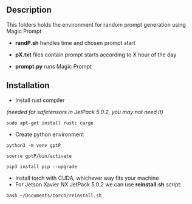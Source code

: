 ## Description
This folders holds the environment for random prompt generation using Magic Prompt

- **randP.sh** handles time and chosen prompt start

- **pX.txt** files contain prompt starts according to X hour of the day

- **prompt.py** runs Magic Prompt

## Installation
- Install rust compiler

_(needed for safetensors in JetPack 5.0.2, you may not need it)_
```
sudo apt-get install rustc cargo
```
- Create python environment

```
python3 -m venv gptP

source gptP/bin/activate

pip3 install pip --upgrade
```

- Install torch with CUDA, whichever way fits your machine
- For Jetson Xavier NX JetPack 5.0.2 we can use **reinstall.sh** script:

```
bash ~/Documents/torch/reinstall.sh
```
